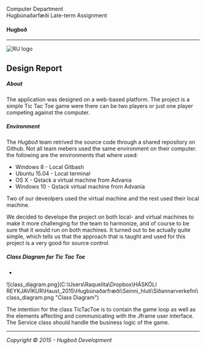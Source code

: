 Computer Department								
Hugbúnaðarfæði 
Late-term Assignment 

#### Hugboð
----

![RU logo](http://www.ru.is/skin/basic9k/i/sitelogo.png)



## Design Report
##### About

The application was designed on a web-based platform. The project is a simple Tic Tac Toe game were there can be two players or just one player competing against the computer.

##### Environment
The *Hugboð* team retrived the source code through a shared repository on Github. Not all team mebers used the same environment on their computer. the following are the environments that where used:
- Windows 8 - Local Gitbash
- Ubuntu 15.04 - Local terminal 
- OS X - Qstack a virtual machine from Advania 
- Windows 10 - Qstack virtual machine from Advania

Two of our deveolpers used the virtual machine and the rest used their local machine. 

We decided to develope the project on both local- and virtual machines to make it more challenging for the team to harmonize, and of course to be sure that it would run on both machines. It turned out to be actually quite simple, which tells us that the approach that is taught and used for this project is a very good for source control.

##### Class Diagram for Tic Tac Toe
-

![class_diagram.png](C:\Users\Raquelita\Dropbox\HÁSKÓLI REYKJAVÍKUR\Haust_2015\Hugbúnaðarfræði\Seinni_hluti\Síðannarverkefni\class_diagram.png "Class Diagram")

The intention for the class TicTacToe is to contain the game loop as well as the elements affecting and communicating with the Jframe user interface. The Service class should handle the business logic of the game.

---
*Copyright © 2015 - Hugboð Development*